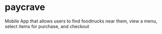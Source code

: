 # paycrave
Mobile App that allows users to find foodtrucks near them, view a menu, select items for purchase, and checkout
